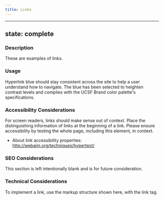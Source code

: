 ```yaml
---
title: Links
---
```


---
state: complete
---

### Description
These are examples of links.

### Usage
Hyperlink blue should stay consistent across the site to help a user understand how to navigate. The blue has been selected to heighten contrast levels and complies with the UCSF Brand color palette's specifications.

### Accessibility Considerations
For screen readers, links should make sense out of context. Place the distinguishing information of links at the beginning of a link. Please ensure accessibility by testing the whole page, including this element, in context.

* About link accessibility properties: http://webaim.org/techniques/hypertext/

### SEO Considerations
This section is left intentionally blank and is for future consideration.

### Technical Considerations
To implement a link, use the markup structure shown here, with the link tag.

